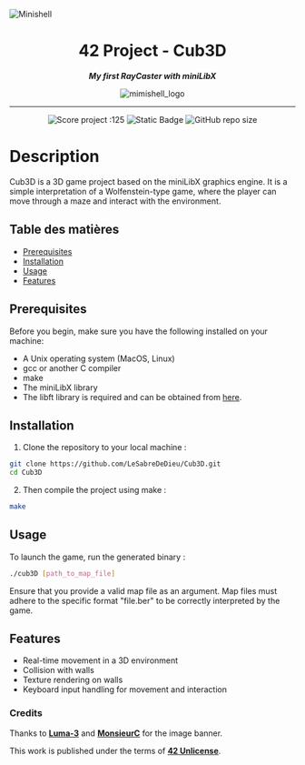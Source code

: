 ![Minishell](https://github.com/user-attachments/assets/bc9d3626-f764-40b8-ac2c-9750540e6f1b)
<h1 align="center">
	42 Project - Cub3D
</h1>

<p align="center">
	<b><i> My first RayCaster with miniLibX </i></b>
</p>

<p align="center">
	<img src="https://raw.githubusercontent.com/ayogun/42-project-badges/refs/heads/main/badges/cub3dm.png" alt="mimishell_logo" />
</p>

---
<p align="center">
	<img src="https://img.shields.io/badge/Score-120-darkgreen?style=none&logo=42" alt="Score project :125"/>
	<img alt="Static Badge" src="https://img.shields.io/badge/Outstanding-0-blue?style=none&logo=42">
	<img alt="GitHub repo size" src="https://img.shields.io/github/repo-size/LeSabreDeDieu/Cub3D?style=none&logo=github">
</p>

# Description
Cub3D is a 3D game project based on the miniLibX graphics engine. It is a simple interpretation of a Wolfenstein-type game, where the player can move through a maze and interact with the environment.

## Table des matières
- [Prerequisites](#Prerequisites)
- [Installation](#Installation)
- [Usage](#Usage)
- [Features](#Features)

## Prerequisites

Before you begin, make sure you have the following installed on your machine:

- A Unix operating system (MacOS, Linux)
- gcc or another C compiler
- make
- The miniLibX library
- The libft library is required and can be obtained from [here](https://github.com/LeSabreDeDieu/libft).

## Installation

1. Clone the repository to your local machine :

```sh
git clone https://github.com/LeSabreDeDieu/Cub3D.git
cd Cub3D
```
2. Then compile the project using make :

```sh
make
```

## Usage

To launch the game, run the generated binary :

```sh
./cub3D [path_to_map_file]
```

Ensure that you provide a valid map file as an argument. Map files must adhere to the specific format "file.ber" to be correctly interpreted by the game.

## Features

- Real-time movement in a 3D environment
- Collision with walls
- Texture rendering on walls
- Keyboard input handling for movement and interaction

### Credits

Thanks to [**Luma-3**](https://github.com/luma-3) and [**MonsieurC**](https://github.com/monsieurCanard) for the image banner.

This work is published under the terms of **[42 Unlicense](https://github.com/gcamerli/42unlicense)**.
